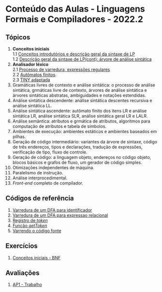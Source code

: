 # Conteúdo das Aulas - Linguagens Formais e Compiladores - 2022.2  

## Tópicos
1. **Conceitos iniciais**  
   1.1 [Conceitos introdutórios e descrição geral da sintaxe de LP](compiladores/0-FundamentosLP.pdf)  
   1.2 [Descrição geral da sintaxe de LP(cont): árvore de análise sintática](compiladores/0-FundamentosLP-cont.pdf)  
2. **Analisador léxico**  
   2.1 [Processo de varredura, expressões regulares](compiladores/1-VarreduraExpressoes.pdf)  
   2.2 [Autômatos finitos](compiladores/1-VarreduraAutomatosFinitos.pdf).  
   2.3 [TINY adaptada](compiladores/TINYv1.pdf)  
3. Gramáticas livres de contexto e análise sintática: o processo de análise sintática, grmáticas livre de contexto, árvores de análise sintática e árvores sintáticas abstratas, ambiguidades e notações estendidas.
4. Análise sintática descendente: análise sintática descentes recursiva e análise sintática LL.
5. Análise sintática ascendente: autômato finito dos itens LR e análise sintática LR, análise sintática SLR, análise sintática geral LR e LALR.
6. Análise semântica: atributos e grmática de atributos, algoritmos para computação de atributos e tabela de símbolos.
7. Ambientes de execução: ambientes estáticos e ambientes baseados em pilhas.
8. Geração de código intermediário: variantes da árvore de sintaxe, código de três endereços, tipos e declarações, tradução de expressões, verificação de tipo, fluxo de controle.
9. Geração de código: a linguagem objeto, endereços no código objeto, blocos básicos e grafos de fluxo, um gerador de código simples. 
10. Otimizações independentes de máquina.
11. Paralelismo de instrução. 
12. Análise interprocedimental.
13. *Front-end* completo de compilador.

## Códigos de referência
1. [Varredura de um DFA para identificador](https://github.com/claytonjasilva/prog_exemplos/blob/main/DFAidentificador.c)
2. [Varredura de um DFA para expressao relacional](https://github.com/claytonjasilva/prog_exemplos/blob/main/DFAoperadorRelacional.c)  
3. [Registro de *token*](https://github.com/claytonjasilva/prog_exemplos/blob/main/TokenArray.c)  
4. [Função *getToken*](https://github.com/claytonjasilva/prog_exemplos/blob/main/getTokenExemplo.c)  
5. [Varrendo o código fonte](https://github.com/claytonjasilva/prog_exemplos/blob/main/entradaCodigo.c)
## Exercícios
1. [Conceitos iniciais - BNF](compiladores/lista1.md)

## Avaliações
1. [AP1 - Trabalho](compiladores/Orientacao_trabalho_AP1.pdf)
